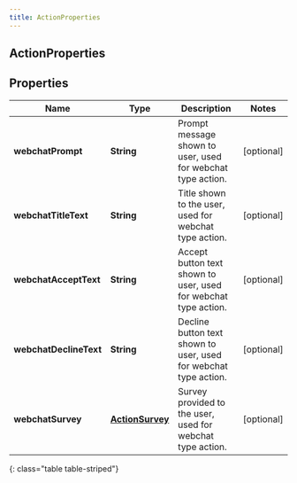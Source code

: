 ```yaml
---
title: ActionProperties
---
```


## ActionProperties

## Properties

| Name                   | Type                                                     | Description                                                      | Notes      |
| ---------------------- | -------------------------------------------------------- | ---------------------------------------------------------------- | ---------- |
| **webchatPrompt**      | <!----><!---->**String**<!---->                          | Prompt message shown to user, used for webchat type action.      | [optional] |
| **webchatTitleText**   | <!----><!---->**String**<!---->                          | Title shown to the user, used for webchat type action.           | [optional] |
| **webchatAcceptText**  | <!----><!---->**String**<!---->                          | Accept button text shown to user, used for webchat type action.  | [optional] |
| **webchatDeclineText** | <!----><!---->**String**<!---->                          | Decline button text shown to user, used for webchat type action. | [optional] |
| **webchatSurvey**      | <!----><!---->[**ActionSurvey**](ActionSurvey.md)<!----> | Survey provided to the user, used for webchat type action.       | [optional] |

{: class="table table-striped"}
